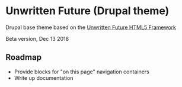 # Unwritten Future (Drupal theme)

Drupal base theme based on the [Unwritten Future HTML5 Framework](https://github.com/jkissam/unwritten_future)

Beta version, Dec 13 2018

## Roadmap

* Provide blocks for "on this page" navigation containers
* Write up documentation
